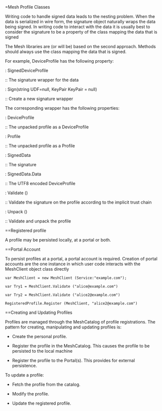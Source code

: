 ﻿=Mesh Profile Classes

Writing code to handle signed data leads to the nesting problem. When the data is serialized 
in wire form, the signature object naturally wraps the data being signed. In writing code
to interact with the data it is usually best to consider the signature to be a property of
the class mapping the data that is signed

The Mesh libraries are (or will be) based on the second approach. Methods should always use
the class mapping the data that is signed.

For example, DeviceProfile has the following property:

: SignedDeviceProfile

:: The signature wrapper for the data

: Sign(string UDF=null,  KeyPair KeyPair = null)

:: Create a new signature wrapper

The corresponding wrapper has the following properties:

: DeviceProfile

:: The unpacked profile as a DeviceProfile

: Profile

:: The unpacked profile as a Profile

: SignedData

:: The signature

: SignedData.Data

:: The UTF8 encoded DeviceProfile

: Validate ()

:: Validate the signature on the profile according to the implicit trust chain

: Unpack ()

:: Validate and unpack the profile


==Registered profile

A profile may be persisted locally, at a portal or both. 


==Portal Account

To persist profiles
at a portal, a portal account is required. Creation of portal accounts are
the one instance in which user code interacts with the MeshClient object class directly

~~~~
var MeshClient = new MeshClient (Service:"example.com");
~~~~

~~~~
var Try1 = MeshClient.Validate ("alice@example.com")
~~~~

~~~~
var Try2 = MeshClient.Validate ("alice2@example.com")
~~~~

~~~~
RegisteredProfile.Register (MeshClient, "alice2@example.com")
~~~~



==Creating and Updating Profiles

Profiles are managed through the MeshCatalog of profile registrations. The pattern for 
creating, manipulating and updating profiles is:



* Create the personal  profile.

* Register the profile in the MeshCatalog. This causes the profile 
  to be persisted to the local machine

* Register the profile to the Portal(s). This provides for external
  persistence.

To update a profile: 


* Fetch the profile from the catalog.

* Modify the profile.

* Update the registered profile.


~~~~
~~~~
